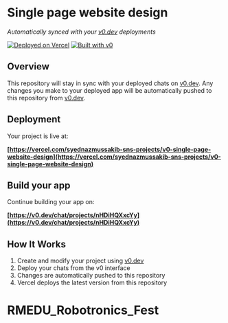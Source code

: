 # Single page website design

*Automatically synced with your [v0.dev](https://v0.dev) deployments*

[![Deployed on Vercel](https://img.shields.io/badge/Deployed%20on-Vercel-black?style=for-the-badge&logo=vercel)](https://vercel.com/syednazmussakib-sns-projects/v0-single-page-website-design)
[![Built with v0](https://img.shields.io/badge/Built%20with-v0.dev-black?style=for-the-badge)](https://v0.dev/chat/projects/nHDiHQXxcYy)

## Overview

This repository will stay in sync with your deployed chats on [v0.dev](https://v0.dev).
Any changes you make to your deployed app will be automatically pushed to this repository from [v0.dev](https://v0.dev).

## Deployment

Your project is live at:

**[https://vercel.com/syednazmussakib-sns-projects/v0-single-page-website-design](https://vercel.com/syednazmussakib-sns-projects/v0-single-page-website-design)**

## Build your app

Continue building your app on:

**[https://v0.dev/chat/projects/nHDiHQXxcYy](https://v0.dev/chat/projects/nHDiHQXxcYy)**

## How It Works

1. Create and modify your project using [v0.dev](https://v0.dev)
2. Deploy your chats from the v0 interface
3. Changes are automatically pushed to this repository
4. Vercel deploys the latest version from this repository
# RMEDU_Robotronics_Fest
